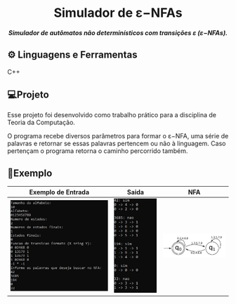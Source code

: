 <h1 align="center">  Simulador de ε−NFAs </h1>
<h5 align="center"> Simulador de autômatos não determinísticos com transições ε (ε−NFAs). </h5>


## ⚙ Linguagens e Ferramentas
C++

## 💻Projeto
Esse projeto foi desenvolvido como trabalho prático para a disciplina de Teoria da Computação.

O programa recebe diversos parâmetros para formar o ε−NFA, uma série de palavras e retornar se essas palavras pertencem ou não à linguagem. 
Caso pertençam o programa retorna o caminho percorrido também.


## 📖Exemplo

| Exemplo de Entrada | Saida | NFA |
| --- | --- | --- |
| ![Exemplo-Entrada](https://github.com/niveanfj/trab-tc/blob/4d6e0af0c05c8b811d57635bf0a83e35fc3f5f35/img/entrada.jpg) | ![Saida](https://github.com/niveanfj/trab-tc/blob/4d6e0af0c05c8b811d57635bf0a83e35fc3f5f35/img/saida.jpg) | ![Exemplo](https://github.com/niveanfj/trab-tc/blob/4d6e0af0c05c8b811d57635bf0a83e35fc3f5f35/img/nfa.jpg) |
